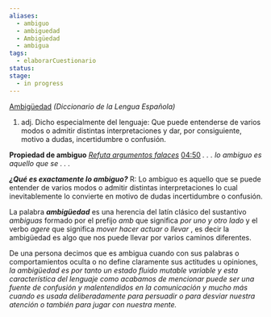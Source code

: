 ```yaml
---
aliases:
  - ambiguo
  - ambiguedad
  - Ambigüedad
  - ambigua
tags:
  - elaborarCuestionario
status: 
stage:
  - in progress
---
```

[Ambigüedad](https://dle.rae.es/ambiguo) *(Diccionario de la Lengua Española)*
1. adj. Dicho especialmente del lenguaje: Que puede entenderse de varios modos o admitir distintas interpretaciones y dar, por consiguiente, motivo a dudas, incertidumbre o confusión.

**Propiedad de ambiguo** [ *Refuta argumentos falaces*](https://www.youtube.com/watch?v=1SMnVSvxm-k)
[04:50](https://www.youtube.com/watch?v=1SMnVSvxm-k&t=291#t=04:50.96) *. . .  lo ambiguo es aquello que se . . .*

***¿Qué es exactamente lo ambiguo?***
R: Lo ambiguo es aquello que se puede entender de varios modos o admitir distintas interpretaciones lo cual inevitablemente lo convierte en motivo de dudas incertidumbre o confusión. 

La palabra ***ambigüedad*** es una herencia del latín clásico del sustantivo *ambiguas* formado por el prefijo *amb* que significa *por uno y otro lado* y el verbo *agere* que significa *mover hacer actuar o llevar* , es decir la ambigüedad es algo que nos puede llevar por varios caminos diferentes.

De una persona decimos que es ambigua cuando con sus palabras o comportamientos oculta o no define claramente sus actitudes u opiniones, *la ambigüedad es por tanto un estado fluido mutable variable y esta característica del lenguaje como acabamos de mencionar puede ser una fuente de confusión y malentendidos en la comunicación y mucho más cuando es usada deliberadamente para persuadir o para desviar nuestra atención o también para jugar con nuestra mente.*

